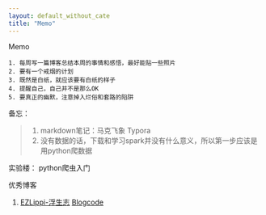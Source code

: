 ```yaml
---
layout: default_without_cate
title: "Memo"
---
```


Memo

	1. 每周写一篇博客总结本周的事情和感悟，最好能贴一些照片
	2. 要有一个戒烟的计划
	3. 既然是白纸，就应该要有白纸的样子
	4. 提醒自己，自己并不是那么OK
	5. 要真正的幽默，注意掉入烂俗和套路的陷阱


备忘：

>1. markdown笔记：马克飞象 Typora
>2. 没有数据的话，下载和学习spark并没有什么意义，所以第一步应该是用python爬数据

实验楼：
python爬虫入门

优秀博客

1. <a href="http://www.ezlippi.com/">EZLippi-浮生志</a>
<a href="https://github.com/EZLippi/EZLippi.github.io">Blogcode</a>

